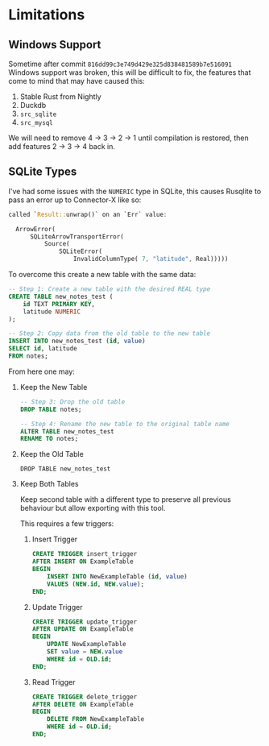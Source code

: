 # Limitations

## Windows Support

Sometime after commit `816dd99c3e749d429e325d838481589b7e516091` Windows support was broken, this will be difficult to fix, the features that come to mind that may have caused this:

1. Stable Rust from Nightly
2. Duckdb
3. `src_sqlite`
4. `src_mysql`

We will need to remove 4 -> 3 -> 2 -> 1 until compilation is restored, then add features 2 -> 3 -> 4 back in.

## SQLite Types

I've had some issues with the `NUMERIC` type in SQLite, this causes Rusqlite to pass an error up to Connector-X like so:

```rust
called `Result::unwrap()` on an `Err` value:

  ArrowError(
      SQLiteArrowTransportError(
          Source(
              SQLiteError(
                  InvalidColumnType( 7, "latitude", Real)))))


```

To overcome this create a new table with the same data:

```sql
-- Step 1: Create a new table with the desired REAL type
CREATE TABLE new_notes_test (
    id TEXT PRIMARY KEY,
    latitude NUMERIC
);

-- Step 2: Copy data from the old table to the new table
INSERT INTO new_notes_test (id, value)
SELECT id, latitude
FROM notes;

```

From here one may:

1. Keep the New Table

    ```sql
    -- Step 3: Drop the old table
    DROP TABLE notes;

    -- Step 4: Rename the new table to the original table name
    ALTER TABLE new_notes_test
    RENAME TO notes;
    ```

2. Keep the Old Table

    ```
    DROP TABLE new_notes_test
    ```

3. Keep Both Tables

    Keep second table with a different type to preserve all previous behaviour but allow exporting with this tool.

    This requires a few triggers:

    1. Insert Trigger

        ```sql
        CREATE TRIGGER insert_trigger
        AFTER INSERT ON ExampleTable
        BEGIN
            INSERT INTO NewExampleTable (id, value)
            VALUES (NEW.id, NEW.value);
        END;
        ```

    2. Update Trigger
        ```sql
        CREATE TRIGGER update_trigger
        AFTER UPDATE ON ExampleTable
        BEGIN
            UPDATE NewExampleTable
            SET value = NEW.value
            WHERE id = OLD.id;
        END;
        ```

    3. Read Trigger

        ```sql
        CREATE TRIGGER delete_trigger
        AFTER DELETE ON ExampleTable
        BEGIN
            DELETE FROM NewExampleTable
            WHERE id = OLD.id;
        END;
        ```


